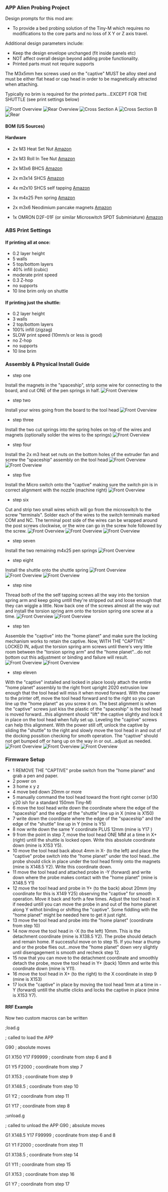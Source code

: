 ### APP Alien Probing Project

Design prompts for this mod are: 
- To provide a bed probing solution of the Tiny-M which requires no modifications to the core parts and no loss of X Y or Z axis travel.

Additional design parameters include: 
- Keep the design envelope unchanged (fit inside panels etc)
- NOT affect overall design beyond adding probe functionality.
- Printed parts must not require supports

The M3x5mm hex screws used on the "captive" MUST be alloy steel and must be either flat head or cap head in order to be magnetically attracted when attaching.

Typically no brim is required for the printed parts...EXCEPT FOR THE SHUTTLE (see print settings below)

![Front Overview](https://github.com/pRINTERnOODLE/Alien-Probing-Project-APP/blob/main/images/front_overview.png)
![Rear Overview](https://github.com/pRINTERnOODLE/Alien-Probing-Project-APP/blob/main/images/rear_overview.png)
![Cross Section A](https://github.com/pRINTERnOODLE/Alien-Probing-Project-APP/blob/main/images/cross%20section%20a.png)
![Cross Section B](https://github.com/pRINTERnOODLE/Alien-Probing-Project-APP/blob/main/images/cross%20section%20b.png)
![Rear](https://github.com/pRINTERnOODLE/Alien-Probing-Project-APP/blob/main/images/rear.png)



#### BOM (US Sources)

#### Hardware	
- 2x M3 Heat Set Nut		[Amazon](https://www.amazon.com/iplusmile-Embedment-Threaded-Printing-Projects/dp/B087NBYF65/ref=sr_1_1?dchild=1&keywords=B087NBYF65&qid=1628628888&sr=8-1)
- 2x M3 Roll In Tee Nut [Amazon](https://www.amazon.com/Boeray-Spring-Aluminum-Profile-20x20mm/dp/B075SY9Y96/ref=sr_1_1?dchild=1&keywords=B075SY9Y96&qid=1628637163&s=hi&sr=1-1)
- 2x M3x6 BHCS		[Amazon](https://www.amazon.com/Button-Socket-Drive-Screws-Stainless/dp/B07QDWFFX3/ref=sr_1_1?dchild=1&keywords=B07QDWFFX3&qid=1628628840&s=industrial&sr=1-1)

- 2x m3x14 SHCS     [Amazon](https://www.amazon.com/iExcell-Stainless-Socket-Screws-Wrench/dp/B089KQV2WV/ref=sr_1_1?dchild=1&keywords=B089KQV2WV&qid=1628629199&s=industrial&sr=1-1)

- 4x m2x10 SHCS self tapping     [Amazon](https://www.amazon.com/Hexagon-Socket-Tapping-Screws-M2x10mm/dp/B00YBMROKC/ref=sr_1_1?dchild=1&keywords=B00YBMROKC&qid=1628628787&s=hi&sr=1-1)

- 3x m4x25 Pen spring   [Amazon](https://www.amazon.com/Customized-Galvanizing-Compression-Diameter4mm-Diameter25mm/dp/B08P8Z1J5S/ref=sr_1_1?dchild=1&keywords=B08P8Z1J5S&qid=1628628962&s=industrial&sr=1-1)

- 2x m3x6 Neodimium pancake magnets [Amazon](https://www.amazon.com/Round-Multi-Use-Magnets-Refrigerator-Project/dp/B07G7ZMGT5/ref=sr_1_1?dchild=1&keywords=B07G7ZMGT5&qid=1628629286&s=home-garden&sr=1-1)

- 1x OMRON D2F-01F (or similar Microswitch SPDT Subminiature) [Amazon](https://www.amazon.com/D2F-01F-Switch-Microswitch-Subminiature-Logitech/dp/B0062WNDLI/ref=sr_1_1?dchild=1&keywords=B0062WNDLI&qid=1628631471&s=electronics&sr=1-1)

### ABS Print Settings

#### If printing all at once:
- 0.2 layer height
- 5 walls 
- 5 top/bottom layers
- 40% infill (cubic)
- moderate print speed
- 0.3 Z-hop
- no supports
- 10 line brim only on shuttle

#### If printing just the shuttle:
- 0.2 layer height
- 3 walls 
- 2 top/bottom layers
- 100% infill (zigzag)
- SLOW print speed (10mm/s or less is good)
- no Z-hop
- no supports
- 10 line brim

### Assembly & Physical Install Guide
- step one

Install the magnets in the "spaceship", strip some wire for connecting to the board, and cut ONE of the pen springs in half.
![Front Overview](https://github.com/pRINTERnOODLE/Alien-Probing-Project-APP/blob/main/images/step1.jpg)
- step two

Install your wires going from the board to the tool head
![Front Overview](https://github.com/pRINTERnOODLE/Alien-Probing-Project-APP/blob/main/images/step2.jpg)
- step three

Install the two cut springs into the spring holes on top of the wires and magnets (optionally solder the wires to the springs)
![Front Overview](https://github.com/pRINTERnOODLE/Alien-Probing-Project-APP/blob/main/images/step3.jpg)
- step four

Install the 2x m3 heat set nuts on the bottom holes of the extruder fan and screw the "spaceship" assembly on the tool head
![Front Overview](https://github.com/pRINTERnOODLE/Alien-Probing-Project-APP/blob/main/images/step4a.jpg)
![Front Overview](https://github.com/pRINTERnOODLE/Alien-Probing-Project-APP/blob/main/images/step4b.jpg)
- step five

Install the Micro switch onto the "captive" making sure the switch pin is in correct alignment with the nozzle (machine right)
![Front Overview](https://github.com/pRINTERnOODLE/Alien-Probing-Project-APP/blob/main/images/step5.jpg)
- step six

Cut and strip two small wires which will go from the microswitch to the screw "terminals". Solder each of the wires to the switch terminals marked COM and NC. The terminal post side of the wires can be wrapped around the post screws clockwise, or the wire can go in the screw hole followed by the screw.
![Front Overview](https://github.com/pRINTERnOODLE/Alien-Probing-Project-APP/blob/main/images/step6a.jpg)
![Front Overview](https://github.com/pRINTERnOODLE/Alien-Probing-Project-APP/blob/main/images/step6b.jpg)
![Front Overview](https://github.com/pRINTERnOODLE/Alien-Probing-Project-APP/blob/main/images/step6c.jpg)
- step seven

Install the two remaining m4x25 pen springs
![Front Overview](https://github.com/pRINTERnOODLE/Alien-Probing-Project-APP/blob/main/images/step7.jpg)
- step eight

Install the shuttle onto the shuttle spring
![Front Overview](https://github.com/pRINTERnOODLE/Alien-Probing-Project-APP/blob/main/images/step8a.jpg)
![Front Overview](https://github.com/pRINTERnOODLE/Alien-Probing-Project-APP/blob/main/images/step8b.jpg)
![Front Overview](https://github.com/pRINTERnOODLE/Alien-Probing-Project-APP/blob/main/images/step8c.jpg)
- step nine

Thread both of the the self tapping screws all the way into the torsion spring arm and keep going untill they're stripped out and loose enough that they can wiggle a little.
Now back one of the screws almost all the way out and install the torsion spring arm onto the torsion spring one screw at a time.
![Front Overview](https://github.com/pRINTERnOODLE/Alien-Probing-Project-APP/blob/main/images/step9a.jpg)
![Front Overview](https://github.com/pRINTERnOODLE/Alien-Probing-Project-APP/blob/main/images/step9b.jpg)
- step ten

Assemble the "captive" into the "home planet" and make sure the locking mechanism works to retain the captive. Now, WITH THE "CAPTIVE" LOCKED IN, adjust the torsion spring arm screws until there's very little room between the "torsion spring arm" and the "home planet"...do not bottom out this adjustment or binding and failure will result.
![Front Overview](https://github.com/pRINTERnOODLE/Alien-Probing-Project-APP/blob/main/images/step10a.jpg)
![Front Overview](https://github.com/pRINTERnOODLE/Alien-Probing-Project-APP/blob/main/images/step10b.jpg)

- step eleven

With the "captive" installed and locked in place loosly attach the entire "home planet" assembly to the right front upright 2020 extrusion low enough that the tool head will miss it when moved forward.
With the power to the printer off, move the tool head forward and to the right so you can line up the "home planet" as you screw it on. The best alignment is when the "captive" screws just kiss the plastic of the "spaceship" is the tool head is moved forward...this alignment should "lift" the captive slightly and lock it in place on the tool head when fully set up. Leveling the "captive" screws can help this alignment. 
With the power still off, unlock the captive by sliding the "shuttle" to the right and slowly move the tool head in and out of the docking possition checking for smoth operation. The "captive" should not get bumped off or hang up on the way in or out...adjust as needed.
![Front Overview](https://github.com/pRINTERnOODLE/Alien-Probing-Project-APP/blob/main/images/step11a.jpg)
![Front Overview](https://github.com/pRINTERnOODLE/Alien-Probing-Project-APP/blob/main/images/step11b.jpg)
![Front Overview](https://github.com/pRINTERnOODLE/Alien-Probing-Project-APP/blob/main/images/step11c.jpg)

### Firmware Setup
- 1 REMOVE THE "CAPTIVE" probe switch from the "home planet" and grab a pen and paper.
- 2 power on
- 3 home x y z
- 4 move bed down 20mm or more
- 5 manually command the tool head toward the front right corner (x130 y20 ish for a standard 150mm Tiny-M)
- 6 move the tool head write down the coordinate where the edge of the "spaceship" and the edge of the "shuttle" line up in X (mine is X150)
- 7 write down the coordinate where the edge of the "spaceship" and the edge of the "shuttle" line up in Y (mine is Y5)
- 8 now write down the same Y coordinate PLUS 12mm (mine is Y17 )
- 9 from the point in step 7, move the tool head ONE MM at a time in X+ (right) untill the shuttle is locked open. Write this absolute coordinate down (mine is X153 Y5).
- 10 move the tool head back about 4mm in X- (to the left) and place the "captive" probe switch into the "home planet" under the tool head...the probe should click in place under the tool head firmly onto the magnets (mine is X148.5 Y2). Write this coordinate down.
- 11 move the tool head and attached probe in -Y (forward) and write down where the probe makes contact with the "home planet" (mine is X148.5 Y1)
- 12 move the tool head and probe in Y+ (to the back) about 20mm (my coordinate for this is X149 Y25) observing the "captive" for smooth operation. Move it back and forth a few times. Adjust the tool head in X if needed untill you can move the probe in and out of the home planet along Y withot binding or shifting the "captive". Some fiddling with the "home planet" might be needed here to get it just right.
- 13 move the tool head and probe into the "home planet" (coordinate from step 10)
- 14 now move the tool head in -X (to the left) 10mm. This is the detachment coordinate (mine is X138.5 Y2). The probe should detach and remain home. If successful move on to step 15. If you hear a thump and or the probe flies out...move the "home planet" down very slightly until disengagement is smooth and recheck step 12. 
- 15 now that you can move to the detachment coordinate and smoothly detach the probe, move the tool head in Y+ (back) 10mm and write this coordinate down (mine is Y11).
- 16 move the tool head in X+ (to the right) to the X coordinate in step 9 (mine is X153)
- 17 lock the "captive" in place by moving the tool head 1mm at a time in -Y (forward) untill the shuttle clicks and locks the captive in place (mine is X153 Y7).


#### RRF Example
Now two custom macros can be written

;load.g

; called to load the APP

G90                     ;   absolute moves

G1 X150 Y17 F99999      ;   coordinate from step 6 and 8

G1 Y5 F2000             ;   coordinate from step 7


G1 X153                 ;   coordinate from step 9

G1 X148.5               ;   coordinate from step 10

G1 Y2                   ;   coordinate from step 11

G1 Y17                  ;   coordinate from step 8
 
;unload.g 

; called to unload the APP
G90                     ;   absolute moves

G1 X148.5 Y17 F99999    ;   coordinate from step 6 and 8

G1 Y1 F2000             ;   coordinate from step 11   

G1 X138.5               ;   coordinate from step 14

G1 Y11                  ;   coordinate from step 15

G1 X153                 ;   coordinate from step 16

G1 Y7                   ;   coordinate from step 17
 


